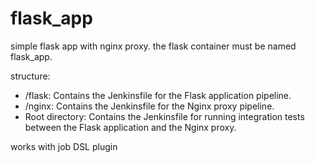 # flask_app
simple flask app with nginx proxy.
the flask container must be named flask_app.

structure:

* /flask: Contains the Jenkinsfile for the Flask application pipeline.
* /nginx: Contains the Jenkinsfile for the Nginx proxy pipeline.
* Root directory: Contains the Jenkinsfile for running integration tests between the Flask application and the Nginx proxy.


works with job DSL plugin


